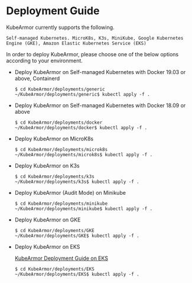 # Deployment Guide

KubeArmor currently supports the following.

```text
Self-managed Kubernetes. MicroK8s, K3s, MiniKube, Google Kubernetes Engine (GKE), Amazon Elastic Kubernetes Service (EKS)
```

In order to deploy KubeArmor, please choose one of the below options according to your environment.

* Deploy KubeArmor on Self-managed Kubernetes with Docker 19.03 or above, Containerd

  ```text
  $ cd KubeArmor/deployments/generic
  ~/KubeArmor/deployments/generic$ kubectl apply -f .
  ```

* Deploy KubeArmor on Self-managed Kubernetes with Docker 18.09 or above

  ```text
  $ cd KubeArmor/deployments/docker
  ~/KubeArmor/deployments/docker$ kubectl apply -f .
  ```

* Deploy KubeArmor on MicroK8s

  ```text
  $ cd KubeArmor/deployments/microk8s
  ~/KubeArmor/deployments/microk8s$ kubectl apply -f .
  ```

* Deploy KubeArmor on K3s

  ```text
  $ cd KubeArmor/deployments/k3s
  ~/KubeArmor/deployments/k3s$ kubectl apply -f .
  ```

* Deploy KubeArmor (Audit Mode) on Minikube

  ```text
  $ cd KubeArmor/deployments/minikube
  ~/KubeArmor/deployments/minikube$ kubectl apply -f .
  ```

* Deploy KubeArmor on GKE

  ```text
  $ cd KubeArmor/deployments/GKE
  ~/KubeArmor/deployments/GKE$ kubectl apply -f .
  ```
  
* Deploy KubeArmor on EKS

  [KubeArmor Deployment Guide on EKS](../deployments/EKS/README.md)

  ```text
  $ cd KubeArmor/deployments/EKS
  ~/KubeArmor/deployments/EKS$ kubectl apply -f .
  ```
